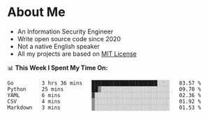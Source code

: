 # About Me

- An Information Security Engineer
- Write open source code since 2020
- Not a native English speaker
- All my projects are based on [MIT License](https://opensource.org/licenses/MIT)

📊 **This Week I Spent My Time On:**
<!--START_SECTION:waka-->
```text
Go         3 hrs 36 mins   █████████████████████░░░░   83.57 % 
Python     25 mins         ██▒░░░░░░░░░░░░░░░░░░░░░░   09.70 % 
YAML       6 mins          ▓░░░░░░░░░░░░░░░░░░░░░░░░   02.36 % 
CSV        4 mins          ▒░░░░░░░░░░░░░░░░░░░░░░░░   01.92 % 
Markdown   3 mins          ▒░░░░░░░░░░░░░░░░░░░░░░░░   01.53 % 
```
<!--END_SECTION:waka-->

